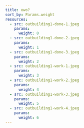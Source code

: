 ```yaml
---
title: owo?
sort_by: Params.weight
resources:
  - src: outbuilding1-done-1.jpeg
    params:
      weight: 0
  - src: outbuilding1-done-2.jpeg
    params:
      weight: 1
  - src: outbuilding1-done-3.jpeg
    params:
      weight: 2
  - src: outbuilding1-work-1.jpeg
    params:
      weight: 3
  - src: outbuilding1-work-2.jpeg
    params:
      weight: 4
  - src: outbuilding1-work-3.jpeg
    params:
      weight: 5
  - src: outbuilding1-work-4.jpeg
    params:
      weight: 6
---
```

